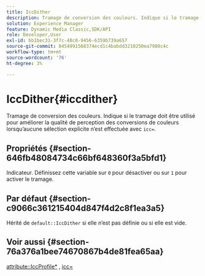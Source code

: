 ```yaml
---
title: IccDither
description: Tramage de conversion des couleurs. Indique si le tramage doit être utilisé pour améliorer la qualité de perception des conversions de couleurs lorsqu’aucune sélection explicite n’est effectuée avec icc=.
solution: Experience Manager
feature: Dynamic Media Classic,SDK/API
role: Developer,User
exl-id: bb1bec31-3f7c-48c8-9456-6359b739a657
source-git-commit: 8454991568374ecd1c4babdd3210250ea7988c4c
workflow-type: tm+mt
source-wordcount: '76'
ht-degree: 3%

---
```


# IccDither{#iccdither}

Tramage de conversion des couleurs. Indique si le tramage doit être utilisé pour améliorer la qualité de perception des conversions de couleurs lorsqu’aucune sélection explicite n’est effectuée avec `icc=`.

## Propriétés {#section-646fb48084734c66bf648360f3a5bfd1}

Indicateur. Définissez cette variable sur `0` pour désactiver ou sur `1` pour activer le tramage.

## Par défaut {#section-c9066c361215404d847f4d2c8f1ea3a5}

Hérité de `default::IccDither` si elle n’est pas définie ou si elle est vide.

## Voir aussi {#section-76a376a1bee74670867b4de81fea65aa}

[attribute::IccProfile*](../../../../../ir-api/material-cat/image-rendering-api-ref/c-ir-material-catalog/c-ir-attributes-reference/r-ir-iccprofilecmyk.md#reference-55aead2d924847ffbd1be4c46add7127) , [icc=](../../../../../ir-api/http-protocol/image-rendering-api-ref/c-ir-http-protocol-ref/c-ir-http-protocol-command-reference/r-ir-icc.md#reference-86a2fff3cef24982ad2063d977a16e06)
